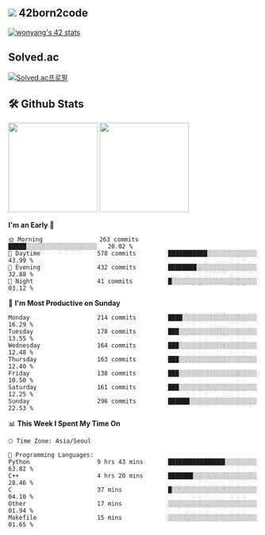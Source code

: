 
## <img src="https://img.shields.io/badge/-000000?style=flat&logo=42&logoColor=white"> 42born2code
[![wonyang's 42 stats](https://badge42.vercel.app/api/v2/cl5nhe5b6007809kydha7ht42/stats?cursusId=21&coalitionId=88)](https://profile.intra.42.fr/users/wonyang)

## Solved.ac
[![Solved.ac프로필](http://mazassumnida.wtf/api/v2/generate_badge?boj=bennyws)](https://solved.ac/bennyws)

## 🛠️ Github Stats
<p>
  <img height="180em" src="https://github-readme-stats-veggie-garden.vercel.app/api?username=gemstoneyang&show_icons=true&include_all_commits=true&bg_color=30,e96443,904e95&title_color=fff&text_color=fff">
  <img height="180em" src="https://github-readme-stats-veggie-garden.vercel.app/api/top-langs/?username=gemstoneyang&layout=compact&bg_color=30,e96443,904e95&title_color=fff&text_color=fff">
</p>

<!--START_SECTION:waka-->
**I'm an Early 🐤** 

```text
🌞 Morning                263 commits         █████░░░░░░░░░░░░░░░░░░░░   20.02 % 
🌆 Daytime                578 commits         ███████████░░░░░░░░░░░░░░   43.99 % 
🌃 Evening                432 commits         ████████░░░░░░░░░░░░░░░░░   32.88 % 
🌙 Night                  41 commits          █░░░░░░░░░░░░░░░░░░░░░░░░   03.12 % 
```
📅 **I'm Most Productive on Sunday** 

```text
Monday                   214 commits         ████░░░░░░░░░░░░░░░░░░░░░   16.29 % 
Tuesday                  178 commits         ███░░░░░░░░░░░░░░░░░░░░░░   13.55 % 
Wednesday                164 commits         ███░░░░░░░░░░░░░░░░░░░░░░   12.48 % 
Thursday                 163 commits         ███░░░░░░░░░░░░░░░░░░░░░░   12.40 % 
Friday                   138 commits         ███░░░░░░░░░░░░░░░░░░░░░░   10.50 % 
Saturday                 161 commits         ███░░░░░░░░░░░░░░░░░░░░░░   12.25 % 
Sunday                   296 commits         ██████░░░░░░░░░░░░░░░░░░░   22.53 % 
```


📊 **This Week I Spent My Time On** 

```text
🕑︎ Time Zone: Asia/Seoul

💬 Programming Languages: 
Python                   9 hrs 43 mins       ████████████████░░░░░░░░░   63.82 % 
C++                      4 hrs 20 mins       ███████░░░░░░░░░░░░░░░░░░   28.46 % 
C                        37 mins             █░░░░░░░░░░░░░░░░░░░░░░░░   04.10 % 
Other                    17 mins             ░░░░░░░░░░░░░░░░░░░░░░░░░   01.94 % 
Makefile                 15 mins             ░░░░░░░░░░░░░░░░░░░░░░░░░   01.65 % 
```


<!--END_SECTION:waka-->
